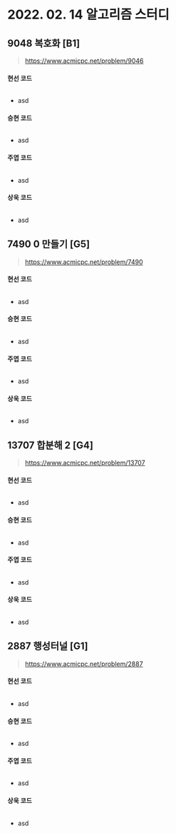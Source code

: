 # 2022. 02. 14 알고리즘 스터디

## 9048 복호화 [B1]

> https://www.acmicpc.net/problem/9046 

#### 현선 코드

```python
```

- asd

#### 승현 코드

```python

```

- asd

#### 주엽 코드

```python

```

- asd

#### 상욱 코드

```python

```

- asd



## 7490 0 만들기 [G5]

> https://www.acmicpc.net/problem/7490 

#### 현선 코드

```python

```

- asd

#### 승현 코드

```python

```

- asd

#### 주엽 코드

```python

```

- asd

#### 상욱 코드

```python

```

- asd



## 13707 합분해 2 [G4]

> https://www.acmicpc.net/problem/13707 

#### 현선 코드

```python

```

- asd

#### 승현 코드

```python

```

- asd

#### 주엽 코드

```python

```

- asd

#### 상욱 코드

```python

```

- asd



## 2887 행성터널 [G1]

>  https://www.acmicpc.net/problem/2887

#### 현선 코드

```python

```

- asd

#### 승현 코드

```python

```

- asd

#### 주엽 코드

```python

```

- asd

#### 상욱 코드

```python

```

- asd

